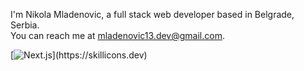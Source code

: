 I'm Nikola Mladenovic, a full stack web developer based in Belgrade, Serbia. </br>
You can reach me at mladenovic13.dev@gmail.com.

[![Next.js](https://skillicons.dev/icons?i=ts,js,html,css,actix,aws,docker,electron,express,figma,git,go,graphql,kubernetes,materialui,mongodb,mysql,nextjs,nodejs,postgres,prisma,planetscale,react,redis,redux,rust,supabase,tailwind,vite,vitest,)](https://skillicons.dev)
